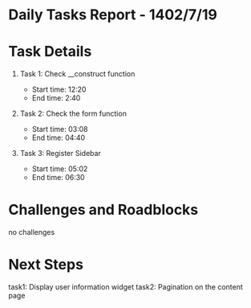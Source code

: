 # Daily Tasks Report - 1402/7/19

# Task Details

1. Task 1: Check __construct function
   - Start time: 12:20
   - End time: 2:40


2. Task 2: Check the form function
   - Start time: 03:08
   - End time: 04:40


3. Task 3: Register Sidebar
   - Start time: 05:02
   - End time: 06:30

# Challenges and Roadblocks

no challenges

# Next Steps

task1: Display user information widget
task2: Pagination on the content page


